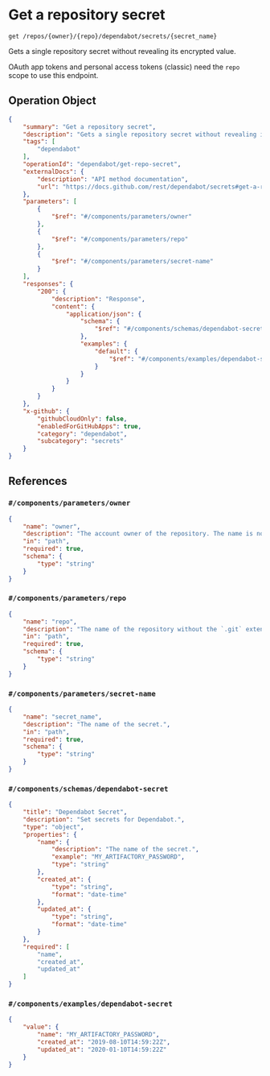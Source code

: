 # Get a repository secret

`get /repos/{owner}/{repo}/dependabot/secrets/{secret_name}`

Gets a single repository secret without revealing its encrypted value.

OAuth app tokens and personal access tokens (classic) need the `repo` scope to use this endpoint.

## Operation Object

```json
{
    "summary": "Get a repository secret",
    "description": "Gets a single repository secret without revealing its encrypted value.\n\nOAuth app tokens and personal access tokens (classic) need the `repo` scope to use this endpoint.",
    "tags": [
        "dependabot"
    ],
    "operationId": "dependabot/get-repo-secret",
    "externalDocs": {
        "description": "API method documentation",
        "url": "https://docs.github.com/rest/dependabot/secrets#get-a-repository-secret"
    },
    "parameters": [
        {
            "$ref": "#/components/parameters/owner"
        },
        {
            "$ref": "#/components/parameters/repo"
        },
        {
            "$ref": "#/components/parameters/secret-name"
        }
    ],
    "responses": {
        "200": {
            "description": "Response",
            "content": {
                "application/json": {
                    "schema": {
                        "$ref": "#/components/schemas/dependabot-secret"
                    },
                    "examples": {
                        "default": {
                            "$ref": "#/components/examples/dependabot-secret"
                        }
                    }
                }
            }
        }
    },
    "x-github": {
        "githubCloudOnly": false,
        "enabledForGitHubApps": true,
        "category": "dependabot",
        "subcategory": "secrets"
    }
}
```

## References

### `#/components/parameters/owner`

```json
{
    "name": "owner",
    "description": "The account owner of the repository. The name is not case sensitive.",
    "in": "path",
    "required": true,
    "schema": {
        "type": "string"
    }
}
```

### `#/components/parameters/repo`

```json
{
    "name": "repo",
    "description": "The name of the repository without the `.git` extension. The name is not case sensitive.",
    "in": "path",
    "required": true,
    "schema": {
        "type": "string"
    }
}
```

### `#/components/parameters/secret-name`

```json
{
    "name": "secret_name",
    "description": "The name of the secret.",
    "in": "path",
    "required": true,
    "schema": {
        "type": "string"
    }
}
```

### `#/components/schemas/dependabot-secret`

```json
{
    "title": "Dependabot Secret",
    "description": "Set secrets for Dependabot.",
    "type": "object",
    "properties": {
        "name": {
            "description": "The name of the secret.",
            "example": "MY_ARTIFACTORY_PASSWORD",
            "type": "string"
        },
        "created_at": {
            "type": "string",
            "format": "date-time"
        },
        "updated_at": {
            "type": "string",
            "format": "date-time"
        }
    },
    "required": [
        "name",
        "created_at",
        "updated_at"
    ]
}
```

### `#/components/examples/dependabot-secret`

```json
{
    "value": {
        "name": "MY_ARTIFACTORY_PASSWORD",
        "created_at": "2019-08-10T14:59:22Z",
        "updated_at": "2020-01-10T14:59:22Z"
    }
}
```